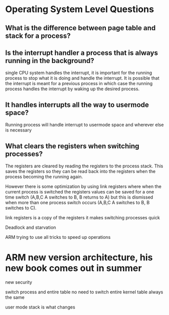 # Operating System Level Questions

## What is the difference between page table and stack for a process?


## Is the interrupt handler a process that is always running in the background? 
single CPU system handles the interrupt, it is important for the running process to stop what it is doing and handle the interrupt. It is possible that the interrupt is meant for a previous process in which case the running process handles the interrupt by waking up the desired process.

## It handles interrupts all the way to usermode space? 
Running process will handle interrupt to usermode space and wherever else is necessary

## What clears the registers when switching processes? 
The registers are cleared by reading the registers to the process stack. This saves the registers so they can be read back into the registers when the process becoming the running again.

However there is some optimization by using link registers where when the current process is switched the registers values can be saved for a one time switch (A,B,C A switches to B, B returns to A) but this is dismissed when more than one process switch occurs (A,B,C A switches to B, B switches to C).

link registers is a copy of the registers it makes switching processes quick

Deadlock and starvation

ARM trying to use all tricks to speed up operations

# ARM new version architecture, his new book comes out in summer

new security

switch process and entire table no need to switch entire kernel table always the same

user mode stack is what changes
